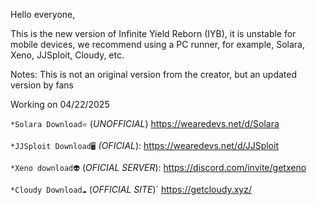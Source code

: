 Hello everyone,

This is the new version of Infinite Yield Reborn (IYB), it is unstable for mobile devices, we recommend using a PC runner, for example, Solara, Xeno, JJSploit, Cloudy, etc.

Notes: This is not an original version from the creator, but an updated version by fans

Working on 04/22/2025

`*Solara Download⭐` (*UNOFFICIAL*)
https://wearedevs.net/d/Solara

`*JJSploit Download🖥️` *(OFICIAL*):
https://wearedevs.net/d/JJSploit

`*Xeno download👽` (*OFICIAL SERVER*):
https://discord.com/invite/getxeno

`*Cloudy Download☁️` (*OFFICIAL SITE*)´
https://getcloudy.xyz/
